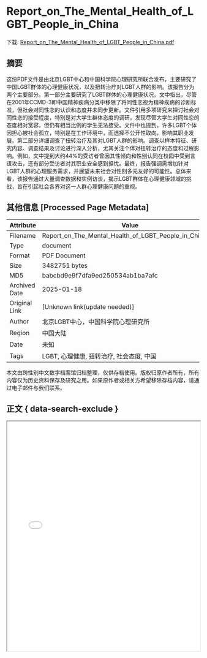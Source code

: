 # Report_on_The_Mental_Health_of_LGBT_People_in_China

<!-- tcd_download_link -->
下载: <a href="../Report_on_The_Mental_Health_of_LGBT_People_in_China.pdf" download>Report_on_The_Mental_Health_of_LGBT_People_in_China.pdf</a>
<!-- tcd_download_link_end -->

## 摘要

<!-- tcd_abstract -->
这份PDF文件是由北京LGBT中心和中国科学院心理研究所联合发布，主要研究了中国LGBT群体的心理健康状况，以及扭转治疗对LGBT人群的影响。该报告分为两个主要部分。第一部分主要研究了LGBT群体的心理健康状况。文中指出，尽管在2001年CCMD-3即中国精神疾病分类中移除了将同性恋视为精神疾病的诊断标准，但社会对同性恋的认识和态度并未同步更新。文件引用多项研究来探讨社会对同性恋的接受程度，特别是对大学生群体态度的调研，发现尽管大学生对同性恋的态度相对宽容，但仍有相当比例的学生无法接受。文件中也提到，许多LGBT个体因担心被社会孤立，特别是在工作环境中，而选择不公开性取向，影响其职业发展。第二部分详细调查了扭转治疗及其对LGBT人群的影响。调查以样本特征、研究内容、调查结果及讨论进行深入分析，尤其关注个体对扭转治疗的态度和过程影响。例如，文中提到大约44%的受访者曾因其性倾向和性别认同在校园中受到言语攻击，还有部分受访者对其职业安全感到担忧。最终，报告强调需增加针对LGBT人群的心理服务需求，并展望未来社会对性别多元友好的可能性。总体来看，该报告通过大量调查数据和实例访谈，揭示LGBT群体在心理健康领域的挑战，旨在引起社会各界对这一人群心理健康问题的重视。

<!-- tcd_abstract_end -->

## 其他信息 [Processed Page Metadata]

| Attribute       | Value                                  |
|-----------------|----------------------------------------|
| Filename        | Report_on_The_Mental_Health_of_LGBT_People_in_China.pdf                             |
| Type            | document                                 |
| Format          | PDF Document                               |
| Size            | 3482751 bytes                           |
| MD5             | babcbd9e9f7dfa9ed250534ab1ba7afc                                  |
| Archived Date   | 2025-01-18                             |
| Original Link   | [Unknown link(update needed)]                         |
| Author          | 北京LGBT中心，中国科学院心理研究所                               |
| Region          | 中国大陆                               |
| Date            | 未知                                 |
| Tags            | LGBT, 心理健康, 扭转治疗, 社会态度, 中国                                 |

本文由跨性别中文数字档案馆归档整理，仅供存档使用。版权归原作者所有，所有内容仅为历史资料保存及研究之用。如果原作者或相关方希望移除存档内容，请通过电子邮件与我们联系。

## 正文 { data-search-exclude }

<!-- tcd_main_text -->
<iframe src="../Report_on_The_Mental_Health_of_LGBT_People_in_China.pdf" width="100%" height="600px">
    <p>无法显示PDF，请下载查看。</p>
</iframe>
<!-- tcd_main_text_end -->

